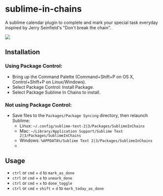 # sublime-in-chains
A sublime calendar plugin to complete and mark your special task everyday inspired by Jerry Seinfield's "Don't break the chain".

![](submlimeinchains.png)

## Installation

### Using Package Control:

* Bring up the Command Palette (Command+Shift+P on OS X, Control+Shift+P on Linux/Windows).
* Select Package Control: Install Package.
* Select Package Sublime In Chains to install.

### Not using Package Control:

* Save files to the `Packages/Package Syncing` directory, then relaunch Sublime:
  * Linux: `~/.config/sublime-text-2|3/Packages/SublimeInChains`
  * Mac: `~/Library/Application Support/Sublime Text 2|3/Packages/SublimeInChains`
  * Windows: `%APPDATA%/Sublime Text 2|3/Packages/SublimeInChains`
  * 
  
## Usage

* `ctrl` or `cmd` + `d` to `mark_as_done`
* `ctrl` or `cmd` + `e` to `unmark_done`
* `ctrl` or `cmd` + `x` to `done_toggle`
* `ctrl` or `cmd` + `shift` + `d` to `mark_today_as_done`
